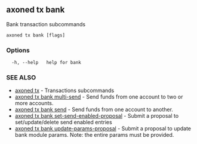 ## axoned tx bank

Bank transaction subcommands

```
axoned tx bank [flags]
```

### Options

```
  -h, --help   help for bank
```

### SEE ALSO

* [axoned tx](axoned_tx.md)	 - Transactions subcommands
* [axoned tx bank multi-send](axoned_tx_bank_multi-send.md)	 - Send funds from one account to two or more accounts.
* [axoned tx bank send](axoned_tx_bank_send.md)	 - Send funds from one account to another.
* [axoned tx bank set-send-enabled-proposal](axoned_tx_bank_set-send-enabled-proposal.md)	 - Submit a proposal to set/update/delete send enabled entries
* [axoned tx bank update-params-proposal](axoned_tx_bank_update-params-proposal.md)	 - Submit a proposal to update bank module params. Note: the entire params must be provided.
